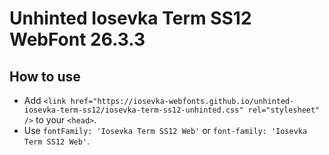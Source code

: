 # Unhinted Iosevka Term SS12 WebFont 26.3.3

## How to use

- Add `<link href="https://iosevka-webfonts.github.io/unhinted-iosevka-term-ss12/iosevka-term-ss12-unhinted.css" rel="stylesheet" />` to your `<head>`.
- Use `fontFamily: 'Iosevka Term SS12 Web'` or `font-family: 'Iosevka Term SS12 Web'`.
